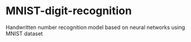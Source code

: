 # MNIST-digit-recognition
Handwritten number recognition model based on neural networks using MNIST dataset
